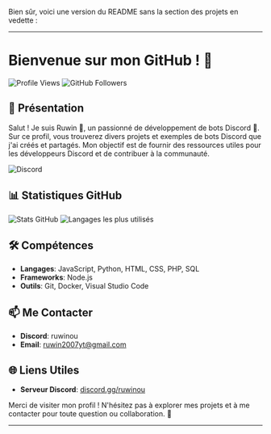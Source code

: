 Bien sûr, voici une version du README sans la section des projets en vedette :

---

# Bienvenue sur mon GitHub ! 👋

![Profile Views](https://komarev.com/ghpvc/?username=Ruwin-dsc&color=blue) ![GitHub Followers](https://img.shields.io/github/followers/Ruwin-dsc?style=social)

## 🚀 Présentation

Salut ! Je suis Ruwin 🎉, un passionné de développement de bots Discord 🤖. Sur ce profil, vous trouverez divers projets et exemples de bots Discord que j'ai créés et partagés. Mon objectif est de fournir des ressources utiles pour les développeurs Discord et de contribuer à la communauté.

![Discord](https://img.icons8.com/clouds/500/discord-logo.png)

## 📊 Statistiques GitHub

![Stats GitHub](https://github-readme-stats.vercel.app/api?username=Ruwin-dsc&show_icons=true&theme=radical)
![Langages les plus utilisés](https://github-readme-stats.vercel.app/api/top-langs/?username=Ruwin-dsc&layout=compact&theme=radical)

## 🛠️ Compétences

- **Langages**: JavaScript, Python, HTML, CSS, PHP, SQL
- **Frameworks**: Node.js
- **Outils**: Git, Docker, Visual Studio Code

## 📫 Me Contacter

- **Discord**: ruwinou
- **Email**: ruwin2007yt@gmail.com

## 🌐 Liens Utiles

- **Serveur Discord**: [discord.gg/ruwinou](https://discord.gg/3vrARysMt5)

Merci de visiter mon profil ! N'hésitez pas à explorer mes projets et à me contacter pour toute question ou collaboration. 🚀

---
